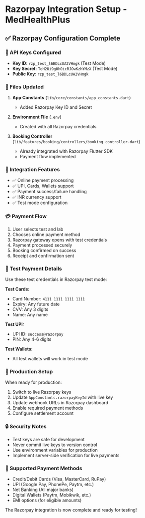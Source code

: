 # Razorpay Integration Setup - MedHealthPlus

## ✅ Razorpay Configuration Complete

### 🔑 API Keys Configured
- **Key ID**: `rzp_test_l6BDLcUA2VHmgk` (Test Mode)
- **Key Secret**: `TqH2Ui9g0hOicRJOwKzhYMzX` (Test Mode)
- **Public Key**: `rzp_test_l6BDLcUA2VHmgk`

### 📁 Files Updated
1. **App Constants** (`lib/core/constants/app_constants.dart`)
   - Added Razorpay Key ID and Secret
   
2. **Environment File** (`.env`)
   - Created with all Razorpay credentials
   
3. **Booking Controller** (`lib/features/booking/controllers/booking_controller.dart`)
   - Already integrated with Razorpay Flutter SDK
   - Payment flow implemented

### 🔧 Integration Features
- ✅ Online payment processing
- ✅ UPI, Cards, Wallets support
- ✅ Payment success/failure handling
- ✅ INR currency support
- ✅ Test mode configuration

### 💳 Payment Flow
1. User selects test and lab
2. Chooses online payment method
3. Razorpay gateway opens with test credentials
4. Payment processed securely
5. Booking confirmed on success
6. Receipt and confirmation sent

### 🧪 Test Payment Details
Use these test credentials in Razorpay test mode:

**Test Cards:**
- Card Number: `4111 1111 1111 1111`
- Expiry: Any future date
- CVV: Any 3 digits
- Name: Any name

**Test UPI:**
- UPI ID: `success@razorpay`
- PIN: Any 4-6 digits

**Test Wallets:**
- All test wallets will work in test mode

### 🚀 Production Setup
When ready for production:
1. Switch to live Razorpay keys
2. Update `AppConstants.razorpayKeyId` with live key
3. Update webhook URLs in Razorpay dashboard
4. Enable required payment methods
5. Configure settlement account

### 🔒 Security Notes
- Test keys are safe for development
- Never commit live keys to version control
- Use environment variables for production
- Implement server-side verification for live payments

### 📱 Supported Payment Methods
- Credit/Debit Cards (Visa, MasterCard, RuPay)
- UPI (Google Pay, PhonePe, Paytm, etc.)
- Net Banking (All major banks)
- Digital Wallets (Paytm, Mobikwik, etc.)
- EMI options (for eligible amounts)

The Razorpay integration is now complete and ready for testing!